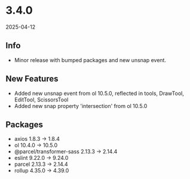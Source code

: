 # 3.4.0
2025-04-12

## Info
- Minor release with bumped packages and new unsnap event.

## New Features
- Added new unsnap event from ol 10.5.0, reflected in tools, DrawTool, EditTool, ScissorsTool
- Added new snap property 'intersection' from ol 10.5.0

## Packages
- axios 1.8.3 -> 1.8.4
- ol 10.4.0 -> 10.5.0
- @parcel/transformer-sass 2.13.3 -> 2.14.4
- eslint 9.22.0 -> 9.24.0
- parcel 2.13.3 -> 2.14.4
- rollup 4.35.0 -> 4.39.0
